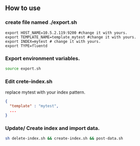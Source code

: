 ## How to use

### create file named ./export.sh
```
export HOST_NAME=10.5.2.119:9200 #change it with yours.
export TEMPLATE_NAME=template_mytest #change it with yours.
export INDEX=mytest # change it with yours.
export TYPE=fluentd
```

### Export environment variables.
```sh
source export.sh
```

### Edit crete-index.sh
replace mytest with your index pattern.
```json
{
  "template" : "mytest",
  ...
}
```

### Update/ Create index and import data.
```sh
sh delete-index.sh && create-index.sh && post-data.sh
```

